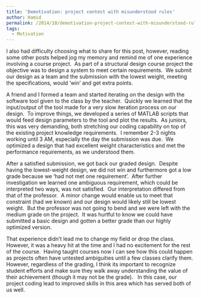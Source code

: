 ```yaml
---
title: 'Demotivation: project contest with misunderstood rules'
author: Hamid
permalink: /2014/10/demotivation-project-contest-with-misunderstood-rules/
tags:
  - Motivation
---
```

I also had difficulty choosing what to share for this post, however, reading some other posts helped jog my memory and remind me of one experience involving a course project.  As part of a structural design course project the objective was to design a system to meet certain requirements.  We submit our design as a team and the submission with the lowest weight, meeting the specifications, would &#8216;win&#8217; and get extra points.

A friend and I formed a team and started iterating on the design with the software tool given to the class by the teacher.  Quickly we learned that the input/output of the tool made for a very slow iteration process on our design.  To improve things, we developed a series of MATLAB scripts that would feed design parameters to the tool and plot the results.  As juniors, this was very demanding, both stretching our coding capability on top of the existing project knowledge requirements.  I remember 2-3 nights working until 3 AM, especially the day the submission was due.  We optimized a design that had excellent weight characteristics and met the performance requirements, as we understood them.

After a satisfied submission, we got back our graded design.  Despite having the lowest-weight design, we did not win and furthermore got a low grade because we &#8216;had not met one requirement&#8217;.  After further investigation we learned one ambiguous requirement, which could be interpreted two ways, was not satisfied.  Our interpretation differed from that of the professor.  A minor change would enable us to meet that constraint (had we known) and our design would likely still be lowest weight.  But the professor was not going to bend and we were left with the medium grade on the project.  It was hurtful to know we could have submitted a basic design and gotten a better grade than our highly optimized version.

That experience didn&#8217;t lead me to change my field or drop the class.  However, it was a heavy hit at the time and I had no excitement for the rest of the course.  Having taught courses now I can see how this could happen as projects often have untested ambiguities until a few classes clarify them.  However, regardless of the grading, I think its important to recognize student efforts and make sure they walk away understanding the value of their achievement (though it may not be the grade).   In this case, our project coding lead to improved skills in this area which has served both of us well.

&nbsp;

&nbsp;
